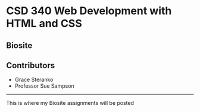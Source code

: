 # CSD 340 Web Development with HTML and CSS
## Biosite

## Contributors
* Grace Steranko
* Professor Sue Sampson
***

This is where my Biosite assignments will be posted
